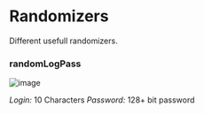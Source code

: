 # Randomizers
Different usefull randomizers.

### randomLogPass
![image](https://user-images.githubusercontent.com/129105081/228036687-b7401aab-5f73-44fb-9347-6f94ca5f479f.png)

*Login:* 10 Characters
*Password:* 128+ bit password
